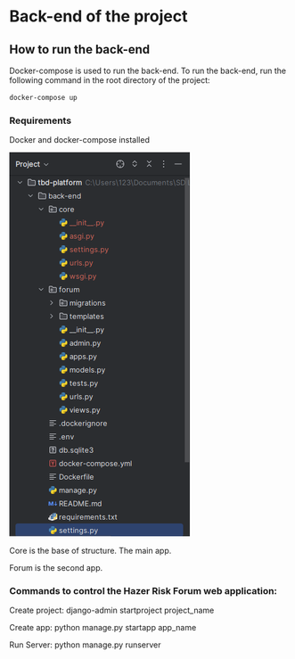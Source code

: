 # Back-end of the project

## How to run the back-end
Docker-compose is used to run the back-end. To run the back-end, run the following command in the root directory of the project:

```bash
docker-compose up
```

### Requirements
Docker and docker-compose installed


![django_structure.png](..%2Fassets%2Fdjango_structure.png)


Core is the base of structure. The main app.

Forum is the second app.


### Commands to control the Hazer Risk Forum web application:

Create project: django-admin startproject project_name

Create app:     python manage.py startapp app_name

Run Server:     python manage.py runserver     

